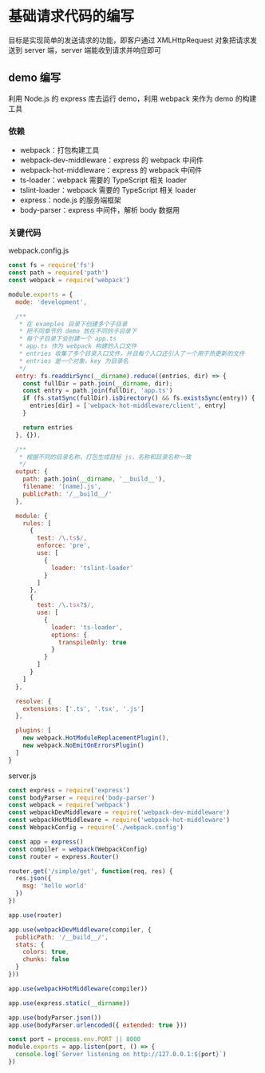 # 基础请求代码的编写

目标是实现简单的发送请求的功能，即客户通过 XMLHttpRequest 对象把请求发送到 server 端，server 端能收到请求并响应即可

## demo 编写

利用 Node.js 的 express 库去运行 demo，利用 webpack 来作为 demo 的构建工具

### 依赖

* webpack：打包构建工具
* webpack-dev-middleware：express 的 webpack 中间件
* webpack-hot-middleware：express 的 webpack 中间件 
* ts-loader：webpack 需要的 TypeScript 相关 loader
* tslint-loader：webpack 需要的 TypeScript 相关 loader
* express：node.js 的服务端框架
* body-parser：express 中间件，解析 body 数据用

### 关键代码

webpack.config.js

```javascript
const fs = require('fs')
const path = require('path')
const webpack = require('webpack')

module.exports = {
  mode: 'development',

  /**
   * 在 examples 目录下创建多个子目录
   * 把不同章节的 demo 放在不同的子目录下
   * 每个子目录下会创建一个 app.ts
   * app.ts 作为 webpack 构建的入口文件
   * entries 收集了多个目录入口文件，并且每个入口还引入了一个用于热更新的文件
   * entries 是一个对象，key 为目录名
   */
  entry: fs.readdirSync(__dirname).reduce((entries, dir) => {
    const fullDir = path.join(__dirname, dir);
    const entry = path.join(fullDir, 'app.ts')
    if (fs.statSync(fullDir).isDirectory() && fs.existsSync(entry)) {
      entries[dir] = ['webpack-hot-middleware/client', entry]
    }

    return entries
  }, {}),

  /**
   * 根据不同的目录名称，打包生成目标 js，名称和目录名称一致
   */
  output: {
    path: path.join(__dirname, '__build__'),
    filename: '[name].js',
    publicPath: '/__build__/'
  },

  module: {
    rules: [
      {
        test: /\.ts$/,
        enforce: 'pre',
        use: [
          {
            loader: 'tslint-loader'
          }
        ]
      },
      {
        test: /\.tsx?$/,
        use: [
          {
            loader: 'ts-loader',
            options: {
              transpileOnly: true
            }
          }
        ]
      }
    ]
  },

  resolve: {
    extensions: ['.ts', '.tsx', '.js']
  },

  plugins: [
    new webpack.HotModuleReplacementPlugin(),
    new webpack.NoEmitOnErrorsPlugin()
  ]
}
```

server.js

```javascript
const express = require('express')
const bodyParser = require('body-parser')
const webpack = require('webpack')
const webpackDevMiddleware = require('webpack-dev-middleware')
const webpackHotMiddleware = require('webpack-hot-middleware')
const WebpackConfig = require('./webpack.config')

const app = express()
const compiler = webpack(WebpackConfig)
const router = express.Router()

router.get('/simple/get', function(req, res) {
  res.json({
    msg: 'hello world'
  })
})

app.use(router)

app.use(webpackDevMiddleware(compiler, {
  publicPath: '/__build__/',
  stats: {
    colors: true,
    chunks: false
  }
}))

app.use(webpackHotMiddleware(compiler))

app.use(express.static(__dirname))

app.use(bodyParser.json())
app.use(bodyParser.urlencoded({ extended: true }))

const port = process.env.PORT || 8000
module.exports = app.listen(port, () => {
  console.log(`Server listening on http://127.0.0.1:${port}`)
})

```
